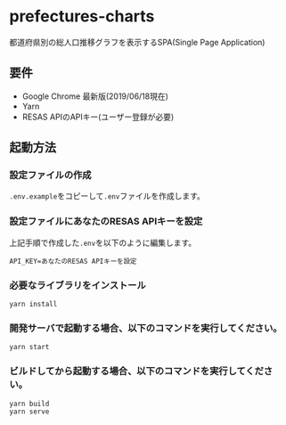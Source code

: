 # prefectures-charts

都道府県別の総人口推移グラフを表示するSPA(Single Page Application)

## 要件
- Google Chrome 最新版(2019/06/18現在)
- Yarn
- RESAS APIのAPIキー(ユーザー登録が必要)

## 起動方法

### 設定ファイルの作成
`.env.example`をコピーして`.env`ファイルを作成します。

### 設定ファイルにあなたのRESAS APIキーを設定  
上記手順で作成した`.env`を以下のように編集します。

```
API_KEY=あなたのRESAS APIキーを設定
```

### 必要なライブラリをインストール
`yarn install`

### 開発サーバで起動する場合、以下のコマンドを実行してください。
`yarn start`

### ビルドしてから起動する場合、以下のコマンドを実行してください。
`yarn build`  
`yarn serve`
